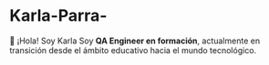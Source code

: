 # Karla-Parra-
👋 ¡Hola! Soy Karla    Soy **QA Engineer en formación**, actualmente en transición desde el ámbito educativo hacia el mundo tecnológico.
